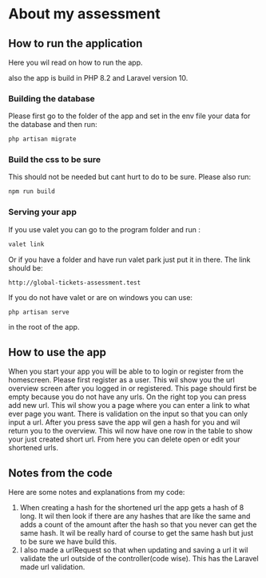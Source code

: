 # About my assessment

## How to run the application
Here you wil read on how to run the app.

also the app is build in PHP 8.2 and Laravel version 10.

### Building the database


Please first go to the folder of the app and set in the env file your data for the database and then run:
```bash
php artisan migrate
```

### Build the css to be sure
This should not be needed but cant hurt to do to be sure. Please also run:
```bash
npm run build
```

### Serving your app
If you use valet you can go to the program folder and run :
```bash
valet link
```
Or if you have a folder and have run valet park just put it in there. The link should be:
```url
http://global-tickets-assessment.test
```

If you do not have valet or are on windows you can use:
```bash
php artisan serve
```
in the root of the app.

## How to use the app
When you start your app you will be able to to login or register from the homescreen. Please first register as a user. This wil show you the url overview screen after you logged in or registered. This page should first be empty because you do not have any urls. On the right top you can press add new url. This wil show you a page where you can enter a link to what ever page you want. There is validation on the input so that you can only input a url. After you press save the app wil gen a hash for you and wil return you to the overview. This wil now have one row in the table to show your just created short url. From here you can delete open or edit your shortened urls.

## Notes from the code
Here are some notes and explanations from my code:

1. When creating a hash for the shortened url the app gets a hash of 8 long. It wil then look if there are any hashes that are like the same and adds a count of the amount after the hash so that you never can get the same hash. It wil be really hard of course to get the same hash but just to be sure we have build this. 
2. I also made a urlRequest so that when updating and saving a url it wil validate the url outside of the controller(code wise). This has the Laravel made url validation.
